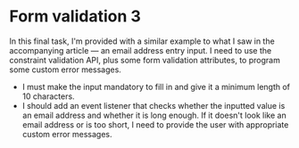 # Form validation 3

In this final task, I'm provided with a similar example to what I saw in the accompanying article — an email address entry input. I need to use the constraint validation API, plus some form validation attributes, to program some custom error messages.

- I must make the input mandatory to fill in and give it a minimum length of 10 characters.
- I should add an event listener that checks whether the inputted value is an email address and whether it is long enough. If it doesn't look like an email address or is too short, I need to provide the user with appropriate custom error messages.
